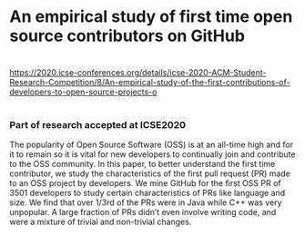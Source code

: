 # An empirical study of first time open source contributors on GitHub


#
https://2020.icse-conferences.org/details/icse-2020-ACM-Student-Research-Competition/8/An-empirical-study-of-the-first-contributions-of-developers-to-open-source-projects-o
#


### Part of research accepted at ICSE2020

The popularity of Open Source Software (OSS) is at an all-time high and for it to remain so it is vital for new developers to continually join and contribute to the OSS community. In this paper, to better understand the first time contributor, we study the characteristics of the first pull request (PR) made to an OSS project by developers. We mine GitHub for the first OSS PR of 3501 developers to study certain characteristics of PRs like language and size. We find that over 1/3rd of the PRs were in Java while C++ was very unpopular. A large fraction of PRs didn’t even involve writing code, and were a mixture of trivial and non-trivial changes.
